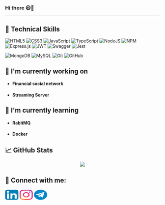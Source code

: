 ### Hi there 😃👋
<hr/>
<!-- </p align="center">
<img src="https://github.com/ritik307/ritik307/blob/main/images/newbg(1).png" />
 -->

## 💼 Technical Skills
![HTML5](https://img.shields.io/badge/html5-%23E34F26.svg?style=flat&logo=html5&logoColor=white)
![CSS3](https://img.shields.io/badge/css3-%231572B6.svg?style=flat&logo=css3&logoColor=white)
![JavaScript](https://img.shields.io/badge/javascript-%23323330.svg?style=flat&logo=javascript&logoColor=%23F7DF1E)
![TypeScript](https://img.shields.io/badge/typescript-%23007ACC.svg?style=flat&logo=typescript&logoColor=white)
![NodeJS](https://img.shields.io/badge/node.js-6DA55F?style=flat&logo=node.js&logoColor=white)
![NPM](https://img.shields.io/badge/NPM-%23000000.svg?style=flat&logo=npm&logoColor=white)
![Express.js](https://img.shields.io/badge/express.js-%23404d59.svg?style=flat&logo=express&logoColor=%2361DAFB)
![JWT](https://img.shields.io/badge/JWT-black?style=flat&logo=JSON%20web%20tokens)
![Swagger](https://img.shields.io/badge/-Swagger-%23Clojure?style=flat&logo=swagger&logoColor=white)
![Jest](https://img.shields.io/badge/-jest-%23C21325?style=flat&logo=jest&logoColor=white)

![MongoDB](https://img.shields.io/badge/MongoDB-%234ea94b.svg?style=flat&logo=mongodb&logoColor=white)
![MySQL](https://img.shields.io/badge/mysql-%2300f.svg?style=flat&logo=mysql&logoColor=white)
![Git](https://img.shields.io/badge/git-%23F05033.svg?style=flat&logo=git&logoColor=white)
![GitHub](https://img.shields.io/badge/github-%23121011.svg?style=flat&logo=github&logoColor=white)

## 🔭 I'm currently working on
- <h4>Financial social network </h4>
- <h4>Streaming Server</h4>

## 🌱 I'm currently learning
- <h4>RabitMQ</h4>
- <h4>Docker</h4>

## 📈 GitHub Stats 
<p align = "center">
     <img src = "https://github-readme-streak-stats.herokuapp.com/?user=behzad-rabiei&theme=tokyonight">
</p> 

## 🤝 Connect with me:
<p align="left">
<a href="https://www.linkedin.com/in/behzad-rabiei" target="_blank"><img align="center" src="https://raw.githubusercontent.com/Behzad-Rabiei/behzad-rabiei/main/images/linkedin.svg" alt="" height="33" width="43" /></a>
<a href="https://www.instagram.com/behzad_rabiei/" target="_blank"><img align="center" src="https://raw.githubusercontent.com/Behzad-Rabiei/behzad-rabiei/main/images/instagram.svg" alt="" height="33" width="43" /></a>
<a href="https://t.me/Behzad_Rabiei" target="_blank"><img align="center" src="https://raw.githubusercontent.com/Behzad-Rabiei/behzad-rabiei/main/images/telegram.svg" alt="" height="33" width="43" /></a>
 
 
 
